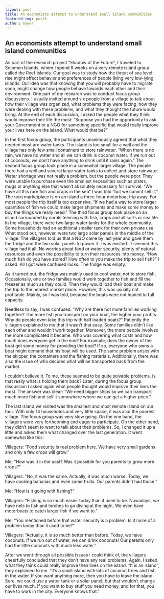 ```yaml
---
layout: post
title: An economists attempt to understand small island communities
featured-img: post3
author: mayer
---
```


## An economists attempt to understand small island communities

As part of the research project “Shadow of the Future”, I traveled to Solomon Islands, where I spend 6 weeks on a very remote island group called the Reef Islands. Our goal was to study how the threat of sea level rise might affect behavior and preferences of people living very low-lying islands. Our idea was that knowing that you will probably have to migrate soon, might change how people behave towards each other and their environment.
One part of my research was to conduct focus group discussions. I usually invited around six people from a village to talk about how their village was organized, what problems they were facing, how they were dealing with these problems, and what they thought the future would bring. At the end of each discussion, I asked the people what they think would improve their life the most: “Suppose you had the opportunity to ask your Government or a NGO for something specific that would really improve your lives here on the island. What would that be?”

In the first focus group, the participants unanimously agreed that what they needed most are water tanks. The island is too small for a well and the village has only few small containers to store rainwater. “When there is no rain, we have no water and all we can drink is coconut water. If we run out of coconuts, we don’t have anything to drink until it rains again.”
The second focus group took place in a somewhat larger village. The people there had a well and several large water tanks to collect and store rainwater. Water shortage was not really a problem, but the people were poor. They were unable to purchase even the smallest necessities such as plates, mugs or anything else that wasn’t absolutely necessary for survival. “We have all this rare fish and craps in the sea” I was told “but we cannot sell it.” The next marketplace is on an island a three-hour motorboat trip away. For most people the trip itself is too expensive. “If we had a way to store larger quantities of fish we could make larger shipments and make some money to buy the things we really need.”
The third focus group took place on an island surrounded by corals teeming with fish, craps and all sorts or sea life. In the village, there were two large water tanks for the whole community. Some households had an additional smaller tank for their own private use. What stood out, however, were two large solar panels in the middle of the village. The villagers told us that a NGO came by last year and gave them the fridge and the two solar panels to power it. I was excited. It seemed this village had it all. No worries about food or water security, plenty of natural resources and even the possibility to turn their resources into money. “How much fish do you have stored? How often to you make the trip to sell fish?” I asked. All I got were confused looks. The fridge was empty.

As it turned out, the fridge was mainly used to cool water, not to store fish. Occasionally, one or two families would work together to fish and fill the freezer as much as they could. Then they would load their boat and make the trip to the nearest market place. However, this was usually not profitable. Mainly, so I was told, because the boats were not loaded to full capacity.

Needless to say, I was confused. “Why are there not more families working together? The more fish you transport on your boat, the higher your profits. Why do people even take this trip with half loaded boats?” Patiently the villagers explained to me that it wasn’t that easy. Some families didn’t like each other and wouldn’t work together. Moreover, the more people involved the more complicated it became. Who was covering what costs and how much does everyone get in the end? For example, does the owner of the boat get some money for providing the boat? If so, everyone who owns a boat might demand that his boat will be used. The same problem arises with the skipper, the containers and the fishing materials. Additionally, there was also the issue of who decides what will be transported back from the market.

I couldn’t believe it. To me, these seemed to be quite solvable problems. Is that really what is holding them back? Later, during the focus group discussion I asked again what people thought would improve their lives the most. The answer was clear: “We need bigger ships so we can transport much more fish and sell it somewhere where we can get a higher price.”

The last island we visited was the smallest and most remote island on our tour. With only 14 households and very little space, it was also the poorest village. The focus group was very slow going. On the one hand, the villagers were very forthcoming and eager to participate. On the other hand, they didn’t seem to want to talk about their problems. So, I changed it up a little and asked them what changed over the last generation. It went somewhat like this:

Villagers: “Food security is real problem here. We have very small gardens and only a few crops will grow.”

Me: “How was it in the past? Was it possible for you parents to grow more crops?”

Villagers: “No, it was the same. Actually, it was much worse. Today, we have cooking bananas and even some fruits. Our parents didn’t had those.”

Me: “How is it going with fishing?”

Villagers: “Fishing is so much easier today than it used to be. Nowadays, we have nets to fish and torches to go diving at the night. We even have motorboats to catch larger fish if we want to.”

Me: “You mentioned before that water security is a problem. Is it more of a problem today than it used to be?”

Villagers: “Actually, it is so much better than before. Today, we have coconuts. If we run out of water, we can drink coconuts! Our parents only had the little coconuts with much less water.”

After we went through all possible issues I could think of, the villagers cheerfully concluded that they don’t have any real problems. Again, I asked what they think could really improve their lives on the island. “It is an island”, they explained to me. “It’s a small island with lots of coconut trees and fish in the water. If you want anything more, then you have to leave the island. Sure, we could use a water tank or a solar panel, but that wouldn’t change our lives much. If you want to buy stuff you need money, and for that, you have to work in the city. Everyone knows that.”
